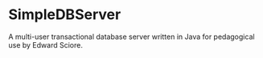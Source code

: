 # SimpleDBServer
A  multi-user transactional database server written in Java for pedagogical use by Edward Sciore.
